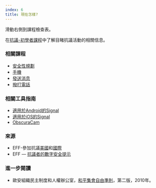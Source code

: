 ```yaml
---
index: 6
title: 現在怎樣?
---
```

滑動右側到課程檢查表。

在[抗議-初學者課程](umbrella://work/protests/beginner)中了解目睹抗議活動的相關信息。

### 相關課程

*   [安全性規劃](umbrella://assess-your-risk/security-planning)
*   [手機](umbrella://communications/mobile-phones)
*   [發送消息](umbrella://communications/sending-a-message)
*   [撥打電話](umbrella://communications/making-a-call)

### 相關工具指南

*   [適用於Android的Signal](umbrella://tools/messagging/s_signal-for-android.md)
*   [適用於iOS的Signal](umbrella://tools/messagging/s_signal-for-ios.md)
*   [ObscuraCam](umbrella://tools/messagging/s_obscuracam.md)

### 來源

*   EFF-參加抗議[美國](https://ssd.eff.org/en/module/attending-protests-united-states)和[國際](https://ssd.eff.org/en/module/attending-protests-international)
*   EFF — [抗議者的數字安全提示](https://www.eff.org/deeplinks/2016/11/digital-security-tips-for-protesters)

### 進一步閱讀

*   歐安組織民主制度和人權辦公室，[和平集會自由準則](https://www.osce.org/odihr/73405?download=true)，第二版，2010年。